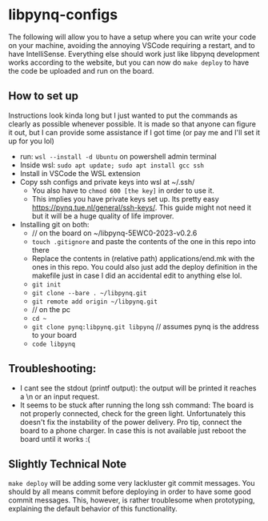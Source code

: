 # libpynq-configs
The following will allow you to have a setup where you can write your code on your machine, avoiding the annoying VSCode requiring a restart, and to have IntelliSense. Everything else should work just like libpynq development works according to the website, but you can now do `make deploy` to have the code be uploaded and run on the board. 
## How to set up
Instructions look kinda long but I just wanted to put the commands as clearly as possible whenever possible. It is made so that anyone can figure it out, but I can provide some assistance if I got time (or pay me and I'll set it up for you lol)

- run: `wsl --install -d Ubuntu` on powershell admin terminal 
- Inside wsl: `sudo apt update; sudo apt install gcc ssh`
- Install in VSCode the WSL extension
- Copy ssh configs and private keys into wsl at ~/.ssh/ 
	- You also have to `chmod 600 [the key]` in order to use it. 
	- This implies you have private keys set up. Its pretty easy https://pynq.tue.nl/general/ssh-keys/. This guide might not need it but it will be a huge quality of life improver. 
- Installing git on both: 
	- // on the board on ~/libpynq-5EWC0-2023-v0.2.6
	- `touch .gitignore` and paste the contents of the one in this repo into there
	- Replace the contents in (relative path) applications/end.mk with the ones in this repo. You could also just add the deploy definition in the makefile just in case I did an accidental edit to anything else lol. 
	- `git init`
	- `git clone --bare . ~/libpynq.git`
	- `git remote add origin ~/libpynq.git`
	- // on the pc
	- `cd ~`
	- `git clone pynq:libpynq.git libpynq` // assumes pynq is the address to your board
	- `code libpynq`

## Troubleshooting: 
- I cant see the stdout (printf output): the output will be printed it reaches a \n or an input request. 
- It seems to be stuck after running the long ssh command: The board is not properly connected, check for the green light. Unfortunately this doesn't fix the instability of the power delivery. Pro tip, connect the board to a phone charger. In case this is not available just reboot the board until it works :(

## Slightly Technical Note
`make deploy` will be adding some very lackluster git commit messages. You should by all means commit before deploying in order to have some good commit messages. This, however, is rather troublesome when prototyping, explaining the default behavior of this functionality. 

